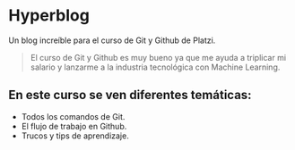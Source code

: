 # Hyperblog
Un blog increíble para el curso de Git y Github de Platzi.
>El curso de Git y Github es muy bueno ya que me ayuda a triplicar mi salario y lanzarme a la industria tecnológica con Machine Learning.

## En este curso se ven diferentes temáticas:
* Todos los comandos de Git.
* El flujo de trabajo en Github.
* Trucos y tips de aprendizaje.
